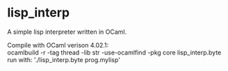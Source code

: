 # lisp_interp

<p>A simple lisp interpreter written in OCaml.</p>

<p>Compile with OCaml verison 4.02.1:<br>
ocamlbuild -r -tag thread -lib str -use-ocamlfind -pkg core lisp_interp.byte<br>
run with: './lisp_interp.byte prog.mylisp'</p>

